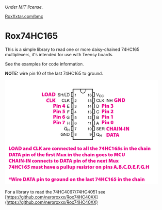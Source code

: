 *Under MIT license.*

[RoxXxtar.com/bmc](https://www.roxxxtar.com/bmc)

# Rox74HC165

This is a simple library to read one or more daisy-chained 74HC165 multiplexers, it's intended for use with Teensy boards.

See the examples for code information.

**NOTE:** wire pin 10 of the last 74HC165 to ground.

![74HC165 wiring instructions](images/wiring.jpg)

For a library to read the 74HC4067/74HC4051 see [https://github.com/neroroxxx/Rox74HC40XX](https://github.com/neroroxxx/Rox74HC40XX)
